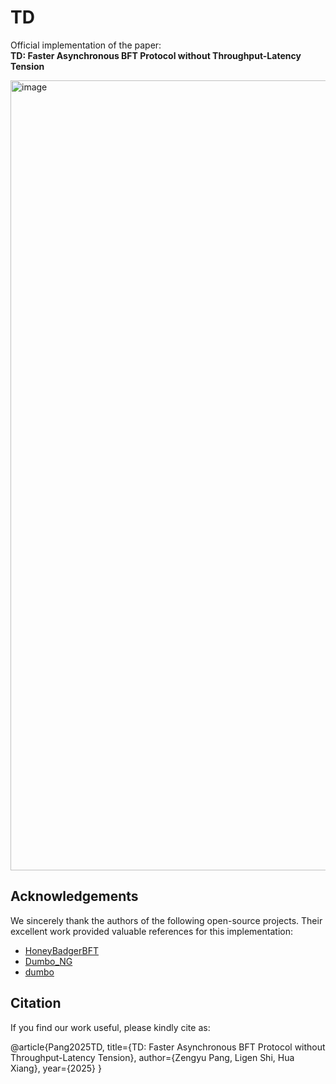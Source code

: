 # TD

Official implementation of the paper:  
**TD: Faster Asynchronous BFT Protocol without Throughput-Latency Tension**

<img width="1535" height="1264" alt="image" src="https://github.com/user-attachments/assets/890ad71e-d851-47d4-ad10-5c98c4fa3eb9" />


## Acknowledgements

We sincerely thank the authors of the following open-source projects. Their excellent work provided valuable references for this implementation:

- [HoneyBadgerBFT](https://github.com/amiller/HoneyBadgerBFT)  
- [Dumbo_NG](https://github.com/fascy/Dumbo_NG)  
- [dumbo](https://github.com/yylluu/dumbo)  

## Citation
If you find our work useful, please kindly cite as:

@article{Pang2025TD,
  title={TD: Faster Asynchronous BFT Protocol without Throughput-Latency Tension},
  author={Zengyu Pang, Ligen Shi, Hua Xiang},
  year={2025}
}
